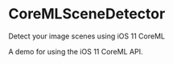 # CoreMLSceneDetector
Detect your image scenes using iOS 11 CoreML

A demo for using the iOS 11 CoreML API.
